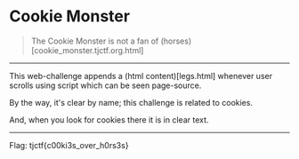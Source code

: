 # Cookie Monster

> The Cookie Monster is not a fan of (horses)[cookie_monster.tjctf.org.html]

------

This web-challenge appends a (html content)[legs.html] whenever user scrolls using script which can be seen page-source.

By the way, it's clear by name; this challenge is related to cookies.

And, when you look for cookies there it is in clear text.

------
Flag: tjctf{c00ki3s_over_h0rs3s}
